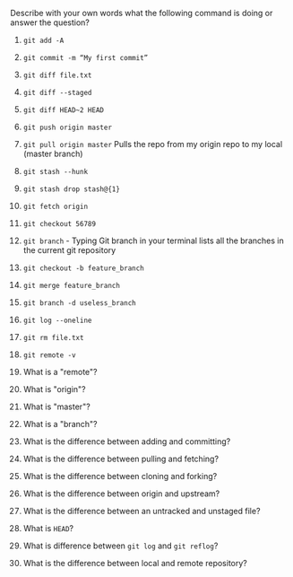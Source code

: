 Describe with your own words what the following command is doing or answer the question?

1. `git add -A`

1. `git commit -m “My first commit”`

1. `git diff file.txt`

1. `git diff --staged`

1. `git diff HEAD~2 HEAD`

1. `git push origin master`

1. `git pull origin master` Pulls the repo from my origin repo to my local (master branch)

1. `git stash --hunk`

1. `git stash drop stash@{1}`

1. `git fetch origin`

1. `git checkout 56789`

1. `git branch` - Typing Git branch in your terminal lists all the branches in the current git repository

1. `git checkout -b feature_branch`

1. `git merge feature_branch`

1. `git branch -d useless_branch`

1. `git log --oneline`

1. `git rm file.txt`

1. `git remote -v`

1. What is a "remote"?

1. What is "origin"?

1. What is "master"?

1. What is a "branch"?

1. What is the difference between adding and committing?

1. What is the difference between pulling and fetching?

1. What is the difference between cloning and forking?

1. What is the difference between origin and upstream?

1. What is the difference between an untracked and unstaged file?

1. What  is `HEAD`?

1. What is difference between `git log` and `git reflog`?

1. What is the difference between local and remote repository?
